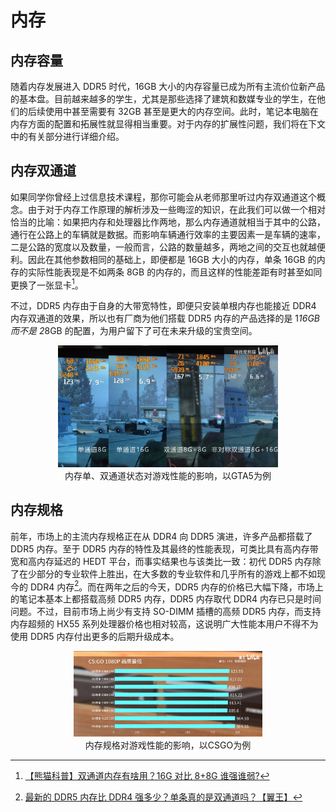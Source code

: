 # 内存

## 内存容量

随着内存发展进入 DDR5 时代，16GB 大小的内存容量已成为所有主流价位新产品的基本盘。目前越来越多的学生，尤其是那些选择了建筑和数媒专业的学生，在他们的后续使用中甚至需要有 32GB 甚至是更大的内存空间。此时，笔记本电脑在内存方面的配置和拓展性就显得相当重要。对于内存的扩展性问题，我们将在下文中的有关部分进行详细介绍。

## 内存双通道

如果同学你曾经上过信息技术课程，那你可能会从老师那里听过内存双通道这个概念。由于对于内存工作原理的解析涉及一些晦涩的知识，在此我们可以做一个相对恰当的比喻：如果把内存和处理器比作两地，那么内存通道就相当于其中的公路，通行在公路上的车辆就是数据。而影响车辆通行效率的主要因素一是车辆的速率，二是公路的宽度以及数量，一般而言，公路的数量越多，两地之间的交互也就越便利。因此在其他参数相同的基础上，即便都是 16GB 大小的内存，单条 16GB 的内存的实际性能表现是不如两条 8GB 的内存的，而且这样的性能差距有时甚至如同更换了一张显卡[^10]。

不过，DDR5 内存由于自身的大带宽特性，即便只安装单根内存也能接近 DDR4 内存双通道的效果，所以也有厂商为他们搭载 DDR5 内存的产品选择的是 1*16GB 而不是 2*8GB 的配置，为用户留下了可在未来升级的宝贵空间。

<div style="margin: 0 auto; text-align: center; width: 70%"><img src="./assets/MEMORYcompare1.jpg" />内存单、双通道状态对游戏性能的影响，以GTA5为例</div>

## 内存规格

前年，市场上的主流内存规格正在从 DDR4 向 DDR5 演进，许多产品都搭载了 DDR5 内存。至于 DDR5 内存的特性及其最终的性能表现，可类比具有高内存带宽和高内存延迟的 HEDT 平台，而事实结果也与该类比一致：初代 DDR5 内存除了在少部分的专业软件上胜出，在大多数的专业软件和几乎所有的游戏上都不如现今的 DDR4 内存[^11]。而在两年之后的今天，DDR5 内存的价格已大幅下降，市场上的笔记本基本上都搭载高频 DDR5 内存，DDR5 内存取代 DDR4 内存已只是时间问题。不过，目前市场上尚少有支持 SO-DIMM 插槽的高频 DDR5 内存，而支持内存超频的 HX55 系列处理器价格也相对较高，这说明广大性能本用户不得不为使用 DDR5 内存付出更多的后期升级成本。

<div style="margin: 0 auto; text-align: center; width: 60%"><img src="./assets/MEMORYcompare2.jpg" />内存规格对游戏性能的影响，以CSGO为例</div>

[^10]: [【熊猫科普】双通道内存有啥用？16G 对比 8+8G 谁强谁弱?](https://www.bilibili.com/video/BV1s54y1i7UX/)
[^11]: [最新的 DDR5 内存比 DDR4 强多少？单条真的是双通道吗？【翼王】](https://www.bilibili.com/video/BV1TS4y1N7ee/)
